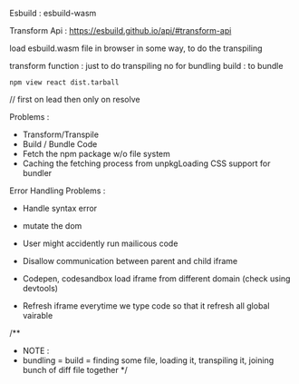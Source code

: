 Esbuild : esbuild-wasm

Transform Api :
https://esbuild.github.io/api/#transform-api

load esbuild.wasm file in browser in some way, to do the transpiling

transform function : just to do transpiling no for bundling
build : to bundle

```
npm view react dist.tarball
```

// first on lead then only on resolve

Problems : 
- Transform/Transpile
- Build / Bundle Code
- Fetch the npm package w/o file system
- Caching the fetching process from unpkgLoading CSS support for bundler



Error Handling Problems :
- Handle syntax error
- mutate the dom
- User might accidently run mailicous code


- Disallow communication between parent and child iframe
- Codepen, codesandbox load iframe from different domain (check using devtools)
- Refresh iframe everytime we type code so that it refresh all global vairable



/**
 * NOTE : 
 * bundling = build = finding some file, loading it, transpiling it, joining bunch of diff file together
 */